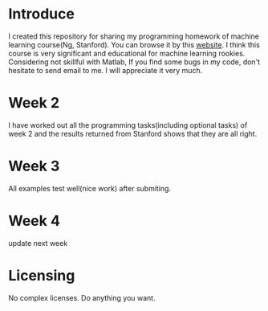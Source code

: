 # Introduce

I created this repository for sharing my programming homework of machine learning course(Ng, Stanford). You can browse it by this [website](https://www.coursera.org/learn/machine-learning/home/welcome). I think this course is very significant and educational for machine learning rookies. Considering not skillful  with Matlab, If you find some bugs in my code, don't hesitate to send email to me. I will appreciate it very much.

#  Week 2

I have worked out all the programming tasks(including optional tasks) of week 2 and the results returned from Stanford  shows that they are all right. 

# Week 3

All examples test well(nice work) after submiting.

# Week 4

update next week







#  Licensing

No complex licenses. Do anything you want.



